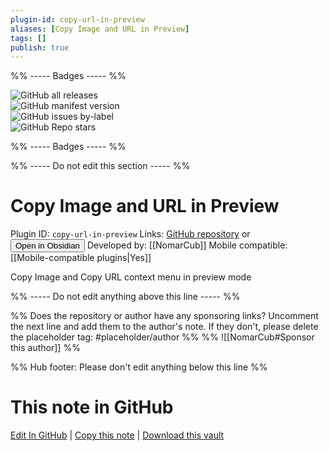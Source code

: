 ```yaml
---
plugin-id: copy-url-in-preview
aliases: [Copy Image and URL in Preview]
tags: []
publish: true
---
```


%% ----- Badges ----- %%

![GitHub all releases](https://img.shields.io/github/downloads/NomarCub/obsidian-copy-url-in-preview/total?color=573E7A&logo=github&style=for-the-badge)  
![GitHub manifest version](https://img.shields.io/github/manifest-json/v/NomarCub/obsidian-copy-url-in-preview?color=573E7A&logo=github&style=for-the-badge)  
![GitHub issues by-label](https://img.shields.io/github/issues/NomarCub/obsidian-copy-url-in-preview/help%20wanted?color=573E7A&logo=github&style=for-the-badge)  
![GitHub Repo stars](https://img.shields.io/github/stars/NomarCub/obsidian-copy-url-in-preview?color=573E7A&logo=github&style=for-the-badge)

%% ----- Badges ----- %%

%% ----- Do not edit this section ----- %%

# Copy Image and URL in Preview

Plugin ID: `copy-url-in-preview`
Links: [GitHub repository](https://github.com/NomarCub/obsidian-copy-url-in-preview) or [<button id=HH>Open in Obsidian</button>](obsidian://show-plugin?id=copy-url-in-preview)
Developed by: [[NomarCub]]
Mobile compatible: [[Mobile-compatible plugins|Yes]]

Copy Image and Copy URL context menu in preview mode

%% ----- Do not edit anything above this line ----- %%

%% Does the repository or author have any sponsoring links? Uncomment the next line and add them to the author's note. If they don't, please delete the placeholder tag: #placeholder/author %%
%% ![[NomarCub#Sponsor this author]] %%

%% Hub footer: Please don't edit anything below this line %%

# This note in GitHub

<span class="git-footer">[Edit In GitHub](https://github.dev/obsidian-community/obsidian-hub/blob/main/02%20-%20Community%20Expansions/02.05%20All%20Community%20Expansions/Plugins/copy-url-in-preview.md "git-hub-edit-note") | [Copy this note](https://raw.githubusercontent.com/obsidian-community/obsidian-hub/main/02%20-%20Community%20Expansions/02.05%20All%20Community%20Expansions/Plugins/copy-url-in-preview.md "git-hub-copy-note") | [Download this vault](https://github.com/obsidian-community/obsidian-hub/archive/refs/heads/main.zip "git-hub-download-vault") </span>

